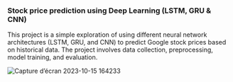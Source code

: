 ### Stock price prediction using Deep Learning (LSTM, GRU & CNN)

This project is a simple exploration of using different neural network architectures (LSTM, GRU, and CNN) to predict Google stock prices based on historical data. The project involves data collection, preprocessing, model training, and evaluation.

![Capture d’écran 2023-10-15 164233](https://github.com/khames-lab/stock-price-prediction/assets/77197337/4891242a-f6eb-4295-8081-975f0eff4b94)
